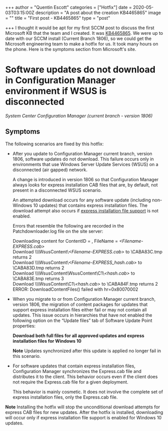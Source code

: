 +++
author = "Quentin Escott"
categories = ["Hotfix"]
date = 2020-05-03T03:15:00Z
description = "A post about the creation KB4465865"
image = ""
title = "First post - KB4465865"
type = "post"

+++
I thought it would be apt for my first SCCM post to discuss the first Microsoft KB that the team and I created. It was [KB4465865](https://support.microsoft.com/en-au/help/4465865/software-updates-do-not-download-in-configmgr-if-wsus-is-disconnected). We were up to date with our SCCM install (Current Branch 1806), so we could get the Microsoft engineering team to make a hotfix for us. It took many hours on the phone. Here is the symptoms section from Microsoft's site.

# Software updates do not download in Configuration Manager environment if WSUS is disconnected

_System Center Configuration Manager (current branch - version 1806)_

## Symptoms

The following scenarios are fixed by this hotfix:

* After you update to Configuration Manager current branch, version 1806, software updates do not download. This failure occurs only in environments that use Windows Server Update Services (WSUS) on a disconnected (air gapped) network.  
    
  A change is introduced in version 1806 so that Configuration Manager always looks for express installation CAB files that are, by default, not present in a disconnected WSUS scenario.

  An attempted download occurs for any software update (including non-Windows 10 updates) that contains express installation files. The download attempt also occurs if [express installation file support](https://docs.microsoft.com/sccm/sum/deploy-use/manage-express-installation-files-for-windows-10-updates) is not enabled.

  Errors that resemble the following are recorded in the Patchdownloader.log file on the site server:

  Downloading content for ContentID = _<ContentID>_, FileName = _<Filename-EXPRESS.cab>_  
  Download \\\\_<server>_\\WsusContent\\_<Filename-EXPRESS.cab>_ to _<Temporary Files>_\\CABA83C.tmp returns 2  
  Download \\\\_<server>_\\WsusContent\\_<Filename-EXPRESS_hash.cab>_ to _<Temporary Files>_\\CABA83D.tmp returns 2  
  Download \\\\_<server>_\\WsusContent\\WsusContent\\C1\\_<hash.cab>_ to _<Temporary Files>_\\CABA83E.tmp returns 3  
  Download \\\\_<server>_\\WsusContent\\C1\\_<hash.cab>_ to _<Temporary Files>_\\CABA84F.tmp returns 2  
  ERROR: DownloadContentFiles() failed with hr=0x80070002
* When you migrate to or from Configuration Manager current branch, version 1806, the migration of content packages for updates that support express installation files either fail or may not contain all updates. This issue occurs in hierarchies that have not enabled the following option on the “Update files” tab of Software Update Point properties:

  **Download both full files for all approved updates and express installation files for Windows 10**

  **Note** Updates synchronized after this update is applied no longer fail in this scenario.


* For software updates that contain express installation files, Configuration Manager synchronizes the Express.cab file and distributes it to the client. This behavior occurs even if the client does not require the Express.cab file for a given deployment.  
    
  This behavior is mainly cosmetic. It does not involve the complete set of express installation files, only the Express.cab file.

**Note** Installing the hotfix will stop the unconditional download attempts for express CAB files for new updates. After the hotfix is installed, downloading will occur only if express installation file support is enabled for Windows 10 updates.